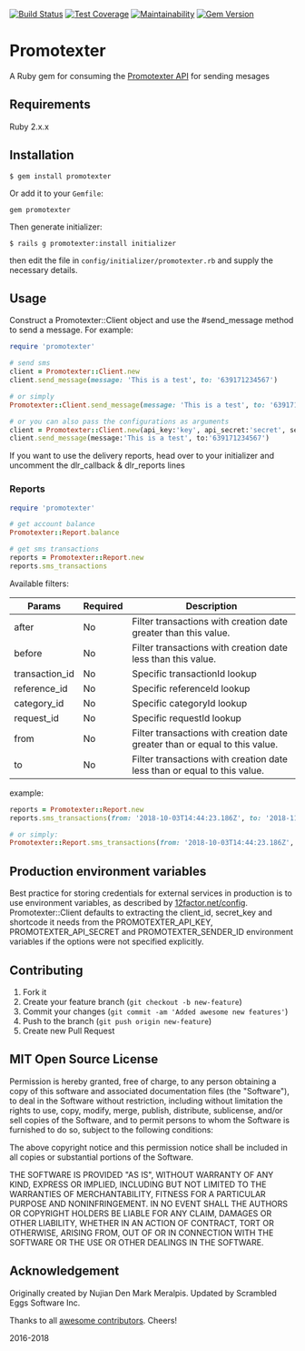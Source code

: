 [![Build Status](https://travis-ci.org/denmarkmeralpis/promotexter.svg?branch=master)](https://travis-ci.org/denmarkmeralpis/promotexter) [![Test Coverage](https://api.codeclimate.com/v1/badges/c20c43addcd61c8777f1/test_coverage)](https://codeclimate.com/github/denmarkmeralpis/promotexter/test_coverage) [![Maintainability](https://api.codeclimate.com/v1/badges/c20c43addcd61c8777f1/maintainability)](https://codeclimate.com/github/denmarkmeralpis/promotexter/maintainability) [![Gem Version](https://badge.fury.io/rb/promotexter.svg)](https://badge.fury.io/rb/promotexter)

Promotexter
======

A Ruby gem for consuming the [Promotexter API](http://promotexter.com/index.php/landing/developers) for sending mesages

## Requirements

  Ruby 2.x.x

## Installation

    $ gem install promotexter

 Or add it to your `Gemfile`:

  	gem promotexter

 Then generate initializer:

    $ rails g promotexter:install initializer

  then edit the file in `config/initializer/promotexter.rb` and supply the necessary details.

## Usage

Construct a Promotexter::Client object and use the #send_message method to
send a message. For example:

```ruby
require 'promotexter'

# send sms
client = Promotexter::Client.new
client.send_message(message: 'This is a test', to: '639171234567')

# or simply
Promotexter::Client.send_message(message: 'This is a test', to: '639171234567')

# or you can also pass the configurations as arguments
client = Promotexter::Client.new(api_key:'key', api_secret:'secret', sender_id:'xxxxxx')
client.send_message(message:'This is a test', to:'639171234567')
```
If you want to use the delivery reports, head over to your initializer and uncomment the dlr_callback & dlr_reports lines

### Reports
```ruby
require 'promotexter'

# get account balance
Promotexter::Report.balance

# get sms transactions
reports = Promotexter::Report.new
reports.sms_transactions
```
Available filters:

Params | Required | Description
--- | --- | ---
after | No | Filter transactions with creation date greater than this value.
before | No | Filter transactions with creation date less than this value.
transaction_id | No | Specific transactionId lookup
reference_id | No | Specific referenceId lookup
category_id | No | Specific categoryId lookup
request_id | No | Specific requestId lookup
from | No | Filter transactions with creation date greater than or equal to this value.
to | No | Filter transactions with creation date less than or equal to this value.

example:

```ruby
reports = Promotexter::Report.new
reports.sms_transactions(from: '2018-10-03T14:44:23.186Z', to: '2018-11-03T14:44:23.186Z')

# or simply:
Promotexter::Report.sms_transactions(from: '2018-10-03T14:44:23.186Z', to: '2018-11-03T14:44:23.186Z')
```

## Production environment variables

Best practice for storing credentials for external services in production is
to use environment variables, as described by [12factor.net/config](http://12factor.net/config).
Promotexter::Client defaults to extracting the client_id, secret_key and shortcode it needs from the
PROMOTEXTER_API_KEY, PROMOTEXTER_API_SECRET and PROMOTEXTER_SENDER_ID environment variables if the
options were not specified explicitly.

## Contributing

1. Fork it
2. Create your feature branch (`git checkout -b new-feature`)
3. Commit your changes (`git commit -am 'Added awesome new features'`)
4. Push to the branch (`git push origin new-feature`)
5. Create new Pull Request

## MIT Open Source License

Permission is hereby granted, free of charge, to any person obtaining a copy of this software and associated documentation files (the "Software"), to deal in the Software without restriction, including without limitation the rights to use, copy, modify, merge, publish, distribute, sublicense, and/or sell copies of the Software, and to permit persons to whom the Software is furnished to do so, subject to the following conditions:

The above copyright notice and this permission notice shall be included in all copies or substantial portions of the Software.

THE SOFTWARE IS PROVIDED "AS IS", WITHOUT WARRANTY OF ANY KIND, EXPRESS OR IMPLIED, INCLUDING BUT NOT LIMITED TO THE WARRANTIES OF MERCHANTABILITY, FITNESS FOR A PARTICULAR PURPOSE AND NONINFRINGEMENT. IN NO EVENT SHALL THE AUTHORS OR COPYRIGHT HOLDERS BE LIABLE FOR ANY CLAIM, DAMAGES OR OTHER LIABILITY, WHETHER IN AN ACTION OF CONTRACT, TORT OR OTHERWISE, ARISING FROM, OUT OF OR IN CONNECTION WITH THE SOFTWARE OR THE USE OR OTHER DEALINGS IN THE SOFTWARE.

## Acknowledgement
Originally created by Nujian Den Mark Meralpis. Updated by Scrambled Eggs Software Inc.

Thanks to all [awesome contributors](https://github.com/denmarkmeralpis/promotexter/graphs/contributors). Cheers!


2016-2018